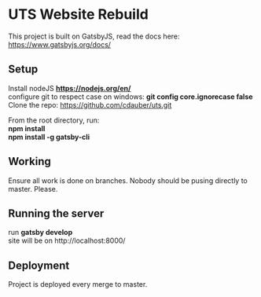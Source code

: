 # UTS Website Rebuild

This project is built on GatsbyJS, read the docs here: https://www.gatsbyjs.org/docs/

## Setup

Install nodeJS **https://nodejs.org/en/**  
configure git to respect case on windows: **git config core.ignorecase false**  
Clone the repo: https://github.com/cdauber/uts.git

From the root directory, run:  
**npm install**  
**npm install -g gatsby-cli**

## Working

Ensure all work is done on branches. Nobody should be pusing directly to master. Please.

## Running the server

run **gatsby develop**  
site will be on http://localhost:8000/

## Deployment

Project is deployed every merge to master.

